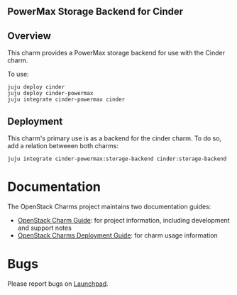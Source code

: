 PowerMax Storage Backend for Cinder
-------------------------------

## Overview

This charm provides a PowerMax storage backend for use with the Cinder charm.

To use:

    juju deploy cinder
    juju deploy cinder-powermax
    juju integrate cinder-powermax cinder

## Deployment

This charm's primary use is as a backend for the cinder charm. To do so, add a relation betweeen both charms:

    juju integrate cinder-powermax:storage-backend cinder:storage-backend

# Documentation

The OpenStack Charms project maintains two documentation guides:

* [OpenStack Charm Guide][cg]: for project information, including development
  and support notes
* [OpenStack Charms Deployment Guide][cdg]: for charm usage information

[cg]: https://docs.openstack.org/charm-guide
[cdg]: https://docs.openstack.org/project-deploy-guide/charm-deployment-guide

# Bugs

Please report bugs on [Launchpad](https://bugs.launchpad.net/charm-cinder-powermax/+filebug).
